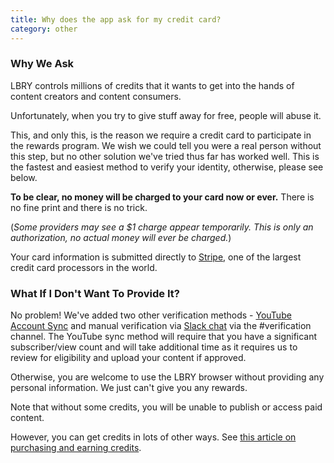 ```yaml
---
title: Why does the app ask for my credit card?
category: other
---
```


### Why We Ask

LBRY controls millions of credits that it wants to get into the hands of content creators and content consumers.

Unfortunately, when you try to give stuff away for free, people will abuse it.

This, and only this, is the reason we require a credit card to participate in the rewards program. We wish we could tell you were a real person without this step, but no other solution we've tried thus far has worked well. This is the fastest and easiest method to verify your identity, otherwise, please see below. 

**To be clear, no money will be charged to your card now or ever.** There is no fine print and there is no trick.

(*Some providers may see a $1 charge appear temporarily. This is only an authorization, no actual money will ever be charged.*)

Your card information is submitted directly to [Stripe](https://stripe.com), one of the largest credit card processors in the world.

### What If I Don't Want To Provide It?

No problem! We've added two other verification methods - [YouTube Account Sync](https://api.lbry.io/yt/connect) and manual verification via [Slack chat](https://slack.lbry.io) via the #verification channel. The YouTube sync method will require that you have a significant subscriber/view count and will take additional time as it requires us to review for eligibility and upload your content if approved. 

Otherwise, you are welcome to use the LBRY browser without providing any personal information. We just can't give you any rewards.

Note that without some credits, you will be unable to publish or access paid content.

However, you can get credits in lots of other ways. See [this article on purchasing and earning credits](https://lbry.io/faq/earn-credits).
